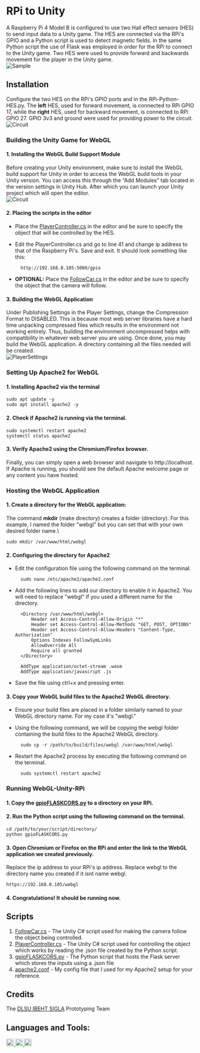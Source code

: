 # RPi to Unity
A Raspberry Pi 4 Model B is configured to use two Hall effect sensors (HES) to send input data to a Unity game. The HES are connected via the RPi's GPIO and a Python script is used to detect magnetic fields. In the same Python script the use of Flask was employed in order for the RPi to connect to the Unity game. Two HES were used to provide forward and backwards movement for the player in the Unity game. \
![Sample](./Images/WebGLRun.png)

## Installation
Configure the two HES on the RPi's GPIO ports and in the RPi-Python-HES.py. The **left** HES, used for forward movement, is connected to RPi GPIO 17, while the **right** HES, used for backward movement, is connected to RPi GPIO 27. GPIO 3v3 and ground were used for providing power to the circuit. \
![Circuit](./Images/circuit.jpg)

### Building the Unity Game for WebGL
#### 1. Installing the WebGL Build Support Module
Before creating your Unity environment, make sure to install the WebGL build support for Unity in order to access the WebGL build tools in your Unity version. You can access this through the “Add Modules” tab located in the version settings in Unity Hub. After which you can launch your Unity project which will open the editor. \
![Circuit](./Images/WebGLSupportModule.png)
#### 2. Placing the scripts in the editor
* Place the [PlayerController.cs](./1_UnityScripts/PlayerController.cs) in the editor and be sure to specify the object that will be controlled by the HES.
* Edit the PlayerController.cs and go to line 41 and change ip address to that of the Raspberry Pi's. Save and exit. It should look something like this:

        http://192.168.0.105:5000/gpio
* **OPTIONAL:** Place the [FollowCar.cs](./1_UnityScripts/FollowCar.cs) in the editor and be sure to specify the object that the camera will follow.

#### 3. Building the WebGL Application
Under Publishing Settings in the Player Settings, change the Compression Format to DISABLED. This is because most web server libraries have a hard time unpacking compressed files which results in the environment not working entirely. Thus, building the environment uncompressed helps with compatibility in whatever web server you are using. Once done, you may build the WebGL application. A directory containing all the files needed will be created. \
![PlayerSettings](./Images/EditorPlayerSettings.png)

### Setting Up Apache2 for WebGL
#### 1. Installing Apache2 via the terminal

    sudo apt update -y
    sudo apt install apache2 -y
#### 2. Check if Apache2 is running via the terminal.

    sudo systemctl restart apache2
    systemctl status apache2
#### 3. Verify Apache2 using the Chromium/Firefox browser.
Finally, you can simply open a web browser and navigate to http://localhost. If Apache is running, you should see the default Apache welcome page or any content you have hosted.

### Hosting the WebGL Application
#### 1. Create a directory for the WebGL application:
The command **mkdir** (make directory) creates a folder (directory). For this example, I named the folder "webgl" but you can set that with your own desired folder name.\

    sudo mkdir /var/www/html/webgl
    
#### 2. Configuring the directory for Apache2
* Edit the configuration file using the following command on the terminal.

        sudo nano /etc/apache2/apache2.conf
* Add the following lines to add our directory to enable it in Apache2. You will need to replace "webgl" if you used a different name for the directory.

        <Directory /var/www/html/webgl>
	        Header set Access-Control-Allow-Origin "*"
	        Header set Access-Control-Allow-Methods "GET, POST, OPTIONS"
	        Header set Access-Control-Allow-Headers "Content-Type, Authorization"
	        Options Indexes FollowSymLinks
	        AllowOverride All
	        Require all granted
        </Directory>

        AddType application/octet-stream .wasm
        AddType application/javascript .js
* Save the file using ctrl+x and pressing enter.

#### 3. Copy your WebGL build files to the Apache2 WebGL directory.
* Ensure your build files are placed in a folder similarly named to your WebGL directory name. For my case it's "webgl."
* Using the following command, we will be copying the webgl folder containing the build files to the Apache2 WebGL directory.

        sudo cp -r /path/to/build/files/webgl /var/www/html/webgl
* Restart the Apache2 process by executing the following command on the terminal.

        sudo systemctl restart apache2

### Running WebGL-Unity-RPi
#### 1. Copy the [gpioFLASKCORS.py](./2_PythonFlaskGPIO/gpioFLASKCORS.py) to a directory on your RPi.
#### 2. Run the Python script using the following command on the terminal.

    cd /path/to/your/script/directory/
    python gpioFLASKCORS.py
#### 3. Open Chromium or Firefox on the RPi and enter the link to the WebGL application we created previously.
Replace the ip address to your RPi's ip address. Replace webgl to the directory name you created if it isnt name webgl.

    https://192.168.0.105/webgl

#### 4. Congratulations! It should be running now.

## Scripts
1. [FollowCar.cs](./1_UnityScripts/FollowCar.cs) - The Unity C# script used for making the camera follow the object being controlled.
2. [PlayerController.cs](./1_UnityScripts/PlayerController.cs) - The Unity C# script used for controlling the object which works by reading the .json file created by the Python script.
3. [gpioFLASKCORS.py](./2_PythonFlaskGPIO/gpioFLASKCORS.py) - The Python script that hosts the Flask server which stores the inputs using a .json file
4. [apache2.conf](./3_ApacheConfigs/apache2.conf) - My config file that I used for my Apache2 setup for your reference.

## Credits
The [DLSU IBEHT SIGLA](https://www.dlsu.edu.ph/research/research-centers/ibeht/neurotech/) Prototyping Team

## Languages and Tools:</h3>
<p align="left"> <a href="https://www.w3schools.com/cs/" target="_blank" rel="noreferrer"> <img src="https://raw.githubusercontent.com/devicons/devicon/master/icons/csharp/csharp-original.svg" alt="csharp" width="20" height="20"/> </a> <a href="https://www.python.org" target="_blank" rel="noreferrer"> <img src="https://raw.githubusercontent.com/devicons/devicon/master/icons/python/python-original.svg" alt="python" width="20" height="20"/> </a> <a href="https://unity.com/" target="_blank" rel="noreferrer"> <img src="https://www.vectorlogo.zone/logos/unity3d/unity3d-icon.svg" alt="unity" width="20" height="20"/> </a> </p>